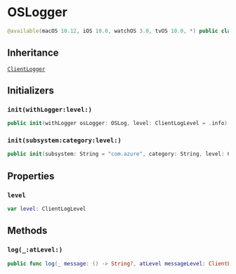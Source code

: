 # OSLogger

``` swift
@available(macOS 10.12, iOS 10.0, watchOS 3.0, tvOS 10.0, *) public class OSLogger:​ ClientLogger
```

## Inheritance

[`ClientLogger`](docs/core/ClientLogger)

## Initializers

### `init(withLogger:​level:​)`

``` swift
public init(withLogger osLogger:​ OSLog, level:​ ClientLogLevel = .info)
```

### `init(subsystem:​category:​level:​)`

``` swift
public init(subsystem:​ String = "com.azure", category:​ String, level:​ ClientLogLevel = .info)
```

## Properties

### `level`

``` swift
var level:​ ClientLogLevel
```

## Methods

### `log(_:​atLevel:​)`

``` swift
public func log(_ message:​ () -> String?, atLevel messageLevel:​ ClientLogLevel)
```
